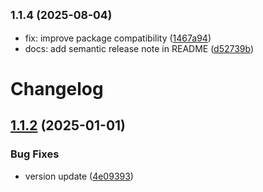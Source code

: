 ## <small>1.1.4 (2025-08-04)</small>

* fix: improve package compatibility ([1467a94](https://github.com/harounabidi/zappicon-react/commit/1467a94))
* docs: add semantic release note in README ([d52739b](https://github.com/harounabidi/zappicon-react/commit/d52739b))

# Changelog

## [1.1.2](https://github.com/harounabidi/zappicon-react/compare/v1.1.1...v1.1.2) (2025-01-01)

### Bug Fixes

- version update ([4e09393](https://github.com/harounabidi/zappicon-react/commit/4e09393))
